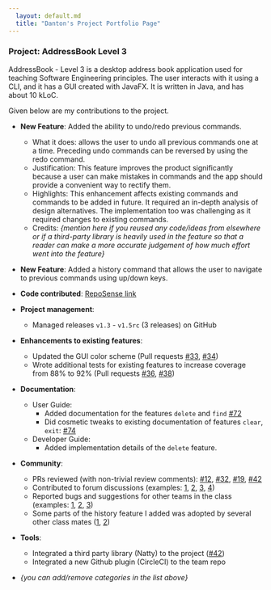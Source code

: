 ```yaml
---
  layout: default.md
  title: "Danton's Project Portfolio Page"
---
```


### Project: AddressBook Level 3

AddressBook - Level 3 is a desktop address book application used for teaching Software Engineering principles. The user interacts with it using a CLI, and it has a GUI created with JavaFX. It is written in Java, and has about 10 kLoC.

Given below are my contributions to the project.

* **New Feature**: Added the ability to undo/redo previous commands.
    * What it does: allows the user to undo all previous commands one at a time. Preceding undo commands can be reversed by using the redo command.
    * Justification: This feature improves the product significantly because a user can make mistakes in commands and the app should provide a convenient way to rectify them.
    * Highlights: This enhancement affects existing commands and commands to be added in future. It required an in-depth analysis of design alternatives. The implementation too was challenging as it required changes to existing commands.
    * Credits: *{mention here if you reused any code/ideas from elsewhere or if a third-party library is heavily used in the feature so that a reader can make a more accurate judgement of how much effort went into the feature}*

* **New Feature**: Added a history command that allows the user to navigate to previous commands using up/down keys.

* **Code contributed**: [RepoSense link]()

* **Project management**:
    * Managed releases `v1.3` - `v1.5rc` (3 releases) on GitHub

* **Enhancements to existing features**:
    * Updated the GUI color scheme (Pull requests [\#33](), [\#34]())
    * Wrote additional tests for existing features to increase coverage from 88% to 92% (Pull requests [\#36](), [\#38]())

* **Documentation**:
    * User Guide:
        * Added documentation for the features `delete` and `find` [\#72]()
        * Did cosmetic tweaks to existing documentation of features `clear`, `exit`: [\#74]()
    * Developer Guide:
        * Added implementation details of the `delete` feature.

* **Community**:
    * PRs reviewed (with non-trivial review comments): [\#12](), [\#32](), [\#19](), [\#42]()
    * Contributed to forum discussions (examples: [1](), [2](), [3](), [4]())
    * Reported bugs and suggestions for other teams in the class (examples: [1](), [2](), [3]())
    * Some parts of the history feature I added was adopted by several other class mates ([1](), [2]())

* **Tools**:
    * Integrated a third party library (Natty) to the project ([\#42]())
    * Integrated a new Github plugin (CircleCI) to the team repo

* _{you can add/remove categories in the list above}_